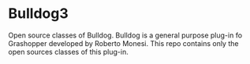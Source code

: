 # Bulldog3
Open source classes of Bulldog.
Bulldog is a general purpose plug-in fo Grashopper developed by Roberto Monesi.
This repo contains only the open sources classes of this plug-in.
